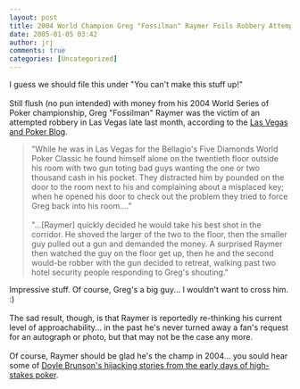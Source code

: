 ```yaml
---
layout: post
title: 2004 World Champion Greg "Fossilman" Raymer Foils Robbery Attempt
date: 2005-01-05 03:42
author: jrj
comments: true
categories: [Uncategorized]
---
```

I guess we should file this under "You can't make this stuff up!"<br /><br />Still flush (no pun intended) with money from his 2004 World Series of Poker championship, Greg "Fossilman" Raymer was the victim of an attempted robbery in Las Vegas late last month, according to the <a href="http://www.lasvegasvegas.com/pokerblog/archives/000365.php" target="_blank">Las Vegas and Poker Blog</a>.<br /><blockquote>"While he was in Las Vegas for the Bellagio's Five Diamonds World Poker Classic he found himself alone on the twentieth floor outside his room with two gun toting bad guys wanting the one or two thousand cash in his pocket. They distracted him by pounded on the door to the room next to his and complaining about a misplaced key; when he opened his door to check out the problem they tried to force Greg back into his room...."<br /><br />"...[Raymer] quickly decided he would take his best shot in the corridor. He shoved the larger of the two to the floor, then the smaller guy pulled out a gun and demanded the money. A surprised Raymer then watched the guy on the floor get up, then he and the second would-be robber with the gun decided to retreat, walking past two hotel security people responding to Greg's shouting."</blockquote>Impressive stuff. Of course, Greg's a big guy... I wouldn't want to cross him.  :)<br /><br />The sad result, though, is that Raymer is reportedly re-thinking his current level of approachability... in the past he's never turned away a fan's request for an autograph or photo, but that may not be the case any more.<br /><br />Of course, Raymer should be glad he's the champ in 2004... you sould hear some of <a href="http://www.amazon.com/exec/obidos/ASIN/1580421199/jrjcriticaldo-20?dev-t=mason-wrapper%26camp=2025%26link_code=xm2" target="_blank">Doyle Brunson's hijacking stories from the early days of high-stakes poker</a>.
